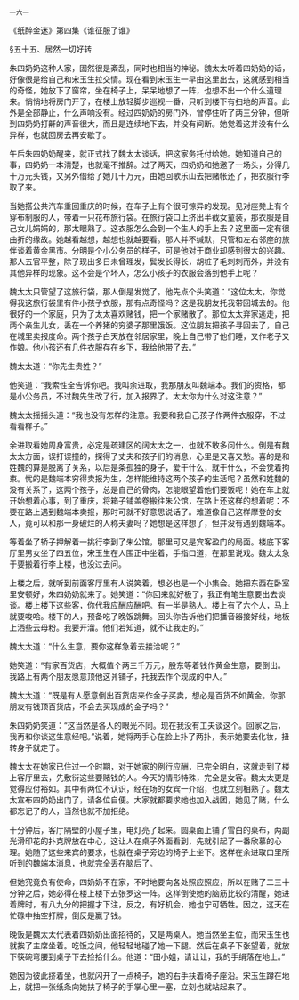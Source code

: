     一六一 

   《纸醉金迷》第四集《谁征服了谁》

   §五十五、居然一切好转

   朱四奶奶这种人家，固然很是紊乱，同时也相当的神秘。魏太太听着四奶奶的话，好像很是给自己和宋玉生拉交情。现在看到宋玉生一早由这里出去，这就感到相当的奇怪，她放下了窗帘，坐在椅子上，呆呆地想了一阵，也想不出一个什么道理来。悄悄地将房门开了，在楼上放轻脚步巡视一番，只听到楼下有扫地的声音。此外是全部静止，什么声响没有。经过四奶奶的房门外，曾停住听了两三分钟，但听到四奶奶打鼾的声音很大，而且是连续地下去，并没有间断。她觉着这并没有什么异样，也就回房去再安歇了。

   午后朱四奶奶醒来，就正式找了魏太太谈话，把这家务托付给她。她知道自己的事，四奶奶一本清楚，也就毫不推辞。过了两天，四奶奶和她邀了一场头，分得几十万元头钱，又另外借给了她几十万元，由她回歌乐山去把赌帐还了，把衣服行李取了来。

   当她搭公共汽车重回重庆的时候，在车子上有个很可惊异的发现。见对座凳上有个穿布制服的人，带着一只花布旅行袋。在旅行袋口上挤出半截女童装，那衣服是自己女儿娟娟的，那太眼熟了。这衣服怎么会到一个生人的手上去？这里面一定有很曲折的缘故。她越看越想，越想也就越要看。那人并不缄默，只管和左右邻座的旅伴谈着黄金黑市。分明是个小公务员的样子，可是他对于商业却感到很大的兴趣。那人五官平整，除了现出多日未曾理发，鬓发长得长，胡桩子毛刺刺而外，并没有其他异样的现象。这不会是个坏人，怎么小孩子的衣服会落到他手上呢？

   魏太太只管望了这旅行袋，那人倒是发觉了。他先点个头笑道：“这位太太，你觉得我这旅行袋里有件小孩子衣服，那有点奇怪吗？这是我朋友托我带回城去的。他很好的一个家庭，只为了太太喜欢赌钱，把一个家赌散了。那位太太弃家逃走，把两个亲生儿女，丢在一个养猪的穷婆子那里饿饭。这位朋友把孩子寻回去了，自己在城里卖报度命。两个孩子白天放在邻居家里，晚上自己带了他们睡，又作老子又作娘。他小孩还有几件衣服存在乡下，我给他带了去。”

   魏太太道：“你先生贵姓？”

   他笑道：“我索性全告诉你吧。我叫余进取，我那朋友叫魏端本。我们的资格，都是小公务员，不过魏先生改了行，加入报界了。太太你为什么对这注意？”

   魏太太摇摇头道：“我也没有怎样的注意。我要和我自己孩子作两件衣服穿，不过看看样子。”

   余进取看她周身富贵，必定是疏建区的阔太太之一，也就不敢多问什么。倒是有魏太太方面，误打误撞的，探得了丈夫和孩子们的消息，心里是又喜又愁。喜的是和姓魏的算是脱离了关系，以后是条孤独的身子，爱干什么，就干什么，不会觉着拘束。忧的是魏端本穷得卖报为生，怎样能维持这两个孩子的生活呢？虽然和姓魏的没有关系了，这两个孩子，总是自己的骨肉，怎能眼望着他们要饭呢！她在车上就开始想着心事，到了重庆，将箱子铺盖卷搬往朱公馆，在路上还这样的想着呢：不要在路上遇到魏端本卖报，那时可就不好意思说话了。难道像自己这样摩登的女人，竟可以和那一身破烂的人称夫妻吗？她想是这样想了，但并没有遇到魏端本。

   等着坐了轿子押解着一挑行李到了朱公馆，那里可又是宾客盈门的局面。楼底下客厅里男女坐了四五位，宋玉生在人围正中坐着，手指口道，在那里说戏。魏太太急于要搬着行李上楼，也没过去问。

   上楼之后，就听到前面客厅里有人说笑着，想必也是一个小集会。她把东西在卧室里安顿好，朱四奶奶就来了。她笑道：“你回来就好极了，我正有笔生意要出去谈谈。楼上楼下这些客，你代我应酬应酬吧。有一半是熟人。楼上有了六个人，马上就要唆哈。楼下的人，预备吃了晚饭跳舞。回头你告诉他们把播音器接好线，地板上洒些云母粉。我要开溜。他们若知道，就不让我走的。”

   魏太太道：“什么生意，要你这样急着去接洽呢？”

   她笑道：“有家百货店，大概值个两三千万元，股东等着钱作黄金生意，要倒出。我路上有两个朋友愿意顶他这爿铺子，托我去作个现成的中人。”

   魏太太道：“既是有人愿意倒出百货店来作金子买卖，想必是百货不如黄金。你那朋友有钱顶百货店，不会去买现成的金子吗？”

   朱四奶奶笑道：“这当然是各人的眼光不同。现在我没有工夫谈这个。回家之后，我再和你谈这生意经吧。”说着，她将两手心在脸上扑了两扑，表示她要去化妆，扭转身子就走了。

   魏太太在她家已住过一个时期，对于她家的例行应酬，已完全明白，这就走到了楼上客厅里去，先敷衍这些要赌钱的人。今天的情形特殊，完全是女客。魏太太更是觉得应付裕如。其中有两位不认识，经在场的女宾一介绍，也就立刻相熟了。魏太太宣布四奶奶出门了，请各位自便。大家就都要求她也加入战团，她见了赌，什么都忘记了的人，当然也就不加拒绝。

   十分钟后，客厅隔壁的小屋子里，电灯亮了起来。圆桌面上铺了雪白的桌布，两副光滑印花的扑克牌放在中心，这让人在桌子外面看到，先就引起了一番欣慕的心理。她随了这些来宾的要求，也就在桌子旁边的椅子上坐下。这样在余进取口里所听到的魏端本消息，也就完全丢在脑后了。

   但她究竟负有使命，四奶奶不在家，不时地要向各处照应照应，所以在赌了二三十分钟之后，她必得在楼上楼下去张罗这一阵。这样倒使她的脑筋比较的清醒，她进着牌时，有八九分的把握才下注，反之，有好机会，她也宁可牺牲。因之，这天在忙碌中抽空打牌，倒反是赢了钱。

   晚饭是魏太太代表着四奶奶出面招待的，又是两桌人。她当然坐主位，而宋玉生也就挨了主席坐着。吃饭之间，他轻轻地碰了她一下腿。然后在桌子下张望着，就放下筷碗弯腰到桌子下去捡拾什么。他道：“田小姐，请让让，我的手绢落在地上。”

   她因为彼此挤着坐，也就闪开了一点椅子，她的右手扶着椅子座沿。宋玉生蹲在地上，就把一张纸条向她扶了椅子的手掌心里一塞，立刻也就站起来了。


